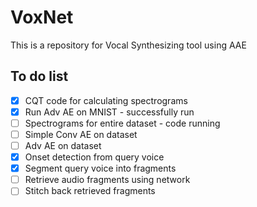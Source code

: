 # VoxNet
This is a repository for Vocal Synthesizing tool using AAE

## To do list
- [X] CQT code for calculating spectrograms
- [X] Run Adv AE on MNIST - successfully run
- [ ] Spectrograms for entire dataset - code running
- [ ] Simple Conv AE on dataset
- [ ] Adv AE on dataset
- [X] Onset detection from query voice 
- [X] Segment query voice into fragments
- [ ] Retrieve audio fragments using network
- [ ] Stitch back retrieved fragments
